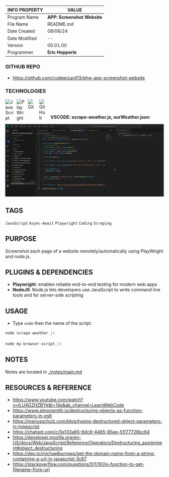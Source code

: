 | INFO PROPERTY | VALUE                                          |
| ------------- | ---------------------------------------------- |
| Program Name  | **APP: Screenshot Website** |
| File Name     | README.md                                      |
| Date Created  | 08/06/24                                       |
| Date Modified | --                                             |
| Version       | 00.01.00                                       |
| Programmer    | **Eric Hepperle**                              |

### GITHUB REPO

- https://github.com/codewizard13/ehw-app-screenshot-website

### TECHNOLOGIES

<img align="left" alt="JavaScript" title="JavaScript" width="26px" src="https://cdn.jsdelivr.net/gh/devicons/devicon/icons/javascript/javascript-original.svg" style="padding-right:10px;" />

<img align="left" alt="PlayWright" title="PlayWright" width="26px" src="https://cdn.jsdelivr.net/gh/devicons/devicon/icons/playwright/playwright-original.svg" style="padding-right:10px;" />

<img align="left" alt="Git" title="Git" width="26px" src="https://cdn.jsdelivr.net/gh/devicons/devicon/icons/git/git-original.svg" style="padding-right:10px;" />

<img align="left" alt="GitHub" title="GitHub" width="26px" src="https://user-images.githubusercontent.com/3369400/139448065-39a229ba-4b06-434b-bc67-616e2ed80c8f.png" style="padding-right:10px;" />




<br><br>

**VSCODE: scrape-weather.js, ourWeather.json**:

![](pix/screen--tutwrk-lwc--playwright-scraping--01.jpg)


## TAGS

`JavaScript` `Async-Await` `Playwright` `Coding` `Scraping`


## PURPOSE

Screenshot each page of a website remotely/automatically using PlayWright and node.js.

## PLUGINS & DEPENDENCIES

- **Playwright**: enables reliable end-to-end testing for modern web apps
- **NodeJS**: Node.js lets developers use JavaScript to write command line tools and for server-side scripting

## USAGE

- Type `node` then the name of the script:

```js
node scrape-weather.js

node my-browser-script.js
```

## NOTES

Notes are located in [./notes/main.md](./notes/main.md)

## RESOURCES & REFERENCE

- https://www.youtube.com/watch?v=tLU4GZHZBYk&t=14s&ab_channel=LearnWebCode
- https://www.simonsmith.io/destructuring-objects-as-function-parameters-in-es6
- https://mariusschulz.com/blog/typing-destructured-object-parameters-in-typescript
- https://chatgpt.com/c/5e133a65-6dc8-4465-85ee-51f77726bc64
- https://developer.mozilla.org/en-US/docs/Web/JavaScript/Reference/Operators/Destructuring_assignment#object_destructuring
- https://dev.to/michaelburrows/get-the-domain-name-from-a-string-containing-a-url-in-javascript-3c67
- https://stackoverflow.com/questions/511761/js-function-to-get-filename-from-url